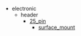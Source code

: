 * electronic
  * header
    * [25_pin](electronic/header/25_pin)
      * [surface_mount](electronic/header/25_pin/surface_mount)
